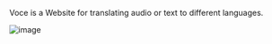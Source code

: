 Voce is a Website for translating audio or text to different languages.

![image](https://github.com/Yiroo45/Voce--Text-Translator/assets/137573810/2eac1b2c-84d9-4c7c-b803-65d50b515c09)
